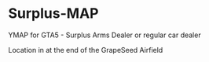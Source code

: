# Surplus-MAP
YMAP for GTA5 - Surplus Arms Dealer or regular car dealer

Location in at the end of the GrapeSeed Airfield
